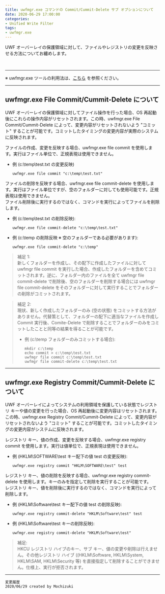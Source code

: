 ```yaml
---
title: uwfmgr.exe コマンドの Commit/Cummit-Delete サブ オプションについて
date: 2020-06-29 17:00:00
categories:
- Unified Write Filter
tags:
- uwfmgr.exe
---
```

UWF オーバーレイの保護領域に対して、ファイルやレジストリの変更を反映させる方法についてお纏めします。
<!-- more -->
<br>

***
※ uwfmgr.exe ツールの利用法は、[こちら](https://docs.microsoft.com/en-us/windows-hardware/customize/enterprise/uwfmgrexe) を参照ください。  

***
## uwfmgr.exe File Commit/Cummit-Delete について

UWF オーバーレイの保護領域に対してファイル操作を行った場合、OS 再起動後にこれらの操作内容がリセットされます。この時、uwfmgr.exe File Commit/Cummit-Delete によって、変更内容がリセットされないよう "コミット" することが可能です。コミットしたタイミングの変更内容が実際のシステムに反映されます。  

ファイルの作成、変更を反映する場合、uwfmgr.exe file commit を使用します。実行はファイル単位で、正規表現は使用できません。  

- 例 (c:\temp\test.txt の変更反映)
   ```
   uwfmgr.exe file commit "c:\temp\test.txt"
   ```

ファイルの削除を反映する場合、uwfmgr.exe file commit-delete を使用します。実行はファイル単位ですが、空のフォルダーに対しても使用可能です。正規表現は使用できません。  
ファイル削除後に実行するのではなく、コマンドを実行によってファイルを削除します。  

- 例 (c:\temp\test.txt の削除反映):
   ```
   uwfmgr.exe file commit-delete "c:\temp\test.txt"
   ```

- 例 (c:\temp の削除反映 ※ 空のフォルダーである必要があります):
   ```
   uwfmgr.exe file commit-delete "c:\temp"
   ```

> 補足 1:  
新しくフォルダーを作成し、その配下に作成したファイルに対して uwfmgr file commit を実行した場合、作成したフォルダーを含めてコミットされます。逆に、フォルダー内のファイルを全て uwfmgr file commit-delete で削除後、空のフォルダーを削除する場合には uwfmgr file commit-delete をそのフォルダーに対して実行することでフォルダーの削除がコミットされます。  

> 補足 2:  
現状、新しく作成したフォルダーのみ (空の状態) をコミットする方法がありません。代替策として、フォルダーの配下に適当なファイルを作成し Commit 実行後、Comite-Delete で削除することでフォルダーのみをコミットしたことと同等の結果を得ることが可能です。
>
> - 例 (c:\temp フォルダーのみコミットする場合):
>    ```
>    mkdir c:\temp
>    echo commit > c:\temp\test.txt
>    uwfmgr file commit c:\temp\test.txt
>    uwfmgr file commit-delete c:\temp\test.txt
>    ```  

***
## uwfmgr.exe Registry Commit/Cummit-Delete について

UWF オーバーレイによってシステムの利用領域を保護している状態でレジストリ キーや値の変更を行った場合、OS 再起動後に変更内容はリセットされます。この時、uwfmgr.exe Registry Commit/Cummit-Delete によって、変更内容がリセットされないよう "コミット" することが可能です。コミットしたタイミングの変更内容がシステムに反映されます。  

レジストリ キー、値の作成、変更を反映する場合、uwfmgr.exe registry commit を使用します。実行は値単位で、正規表現は使用できません。    

- 例 (HKLM\SOFTWARE\test キー配下の値 test の変更反映):
   ```
   uwfmgr.exe registry commit "HKLM\SOFTWARE\test" test
   ```

レジストリ キー、値の削除を反映する場合、uwfmgr.exe registry commit-delete を使用します。キーのみを指定して削除を実行することが可能です。  
レジストリ キー、値を削除後に実行するのではなく、コマンドを実行によって削除します。  

- 例 (HKLM\Software\test キー配下の値 test の削除反映):
   ```
   uwfmgr.exe registry commit-delete "HKLM\Software\test" test
   ```

- 例 (HKLM\Software\test キーの削除反映):
   ```
   uwfmgr.exe registry commit-delete "HKLM\Software\test"
   ```

> 補足:  
HKCU レジストリ ハイブのキー、サブ キー、値の変更や削除は行えません。その他レジストリ ハイブ ((HKLM\Software, HKLM\System, HKLM\SAM, HKLM\Security 等) を直接指定して削除することができません。仕様上、実行が拒否されます。

***
`変更履歴`  
`2020/06/29 created by Mochizuki`  